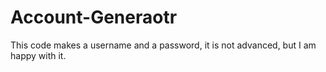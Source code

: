 # Account-Generaotr
This code makes a username and a password, it is not advanced, but I am happy with it.
